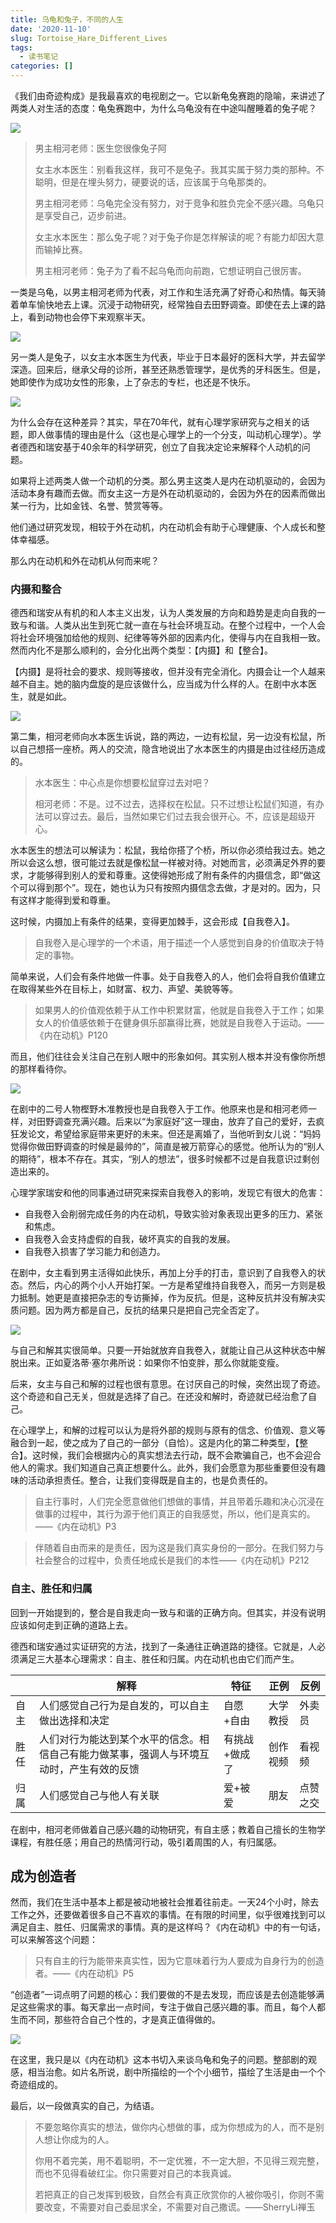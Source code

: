 ```yaml
---
title: 乌龟和兔子，不同的人生
date: '2020-11-10'
slug: Tortoise_Hare_Different_Lives
tags:
  - 读书笔记
categories: []
---
```


《我们由奇迹构成》是我最喜欢的电视剧之一。它以新龟兔赛跑的隐喻，来讲述了两类人对生活的态度：龟兔赛跑中，为什么乌龟没有在中途叫醒睡着的兔子呢？

![](https://i.loli.net/2020/11/10/uORna1IxdPesbDo.jpg)

> 男主相河老师：医生您很像兔子阿
>
> 女主水本医生：别看我这样，我可不是兔子。我其实属于努力类的那种。不聪明，但是在埋头努力，硬要说的话，应该属于乌龟那类的。
>
> 男主相河老师：乌龟完全没有努力，对于竞争和胜负完全不感兴趣。乌龟只是享受自己，迈步前进。
>
> 女主水本医生：那么兔子呢？对于兔子你是怎样解读的呢？有能力却因大意而输掉比赛。
>
> 男主相河老师：兔子为了看不起乌龟而向前跑，它想证明自己很厉害。
>

一类是乌龟，以男主相河老师为代表，对工作和生活充满了好奇心和热情。每天骑着单车愉快地去上课。沉浸于动物研究，经常独自去田野调查。即使在去上课的路上，看到动物也会停下来观察半天。

![](https://i.loli.net/2020/11/09/delPnZwi6IWH9Mo.png)

另一类人是兔子，以女主水本医生为代表，毕业于日本最好的医科大学，并去留学深造。回来后，继承父母的诊所，甚至还熟悉管理学，是优秀的牙科医生。但是，她即使作为成功女性的形象，上了杂志的专栏，也还是不快乐。

![](https://i.loli.net/2020/11/09/7hLIF8QMxgskomE.png)

为什么会存在这种差异？其实，早在70年代，就有心理学家研究与之相关的话题，即人做事情的理由是什么（这也是心理学上的一个分支，叫动机心理学）。学者德西和瑞安基于40余年的科学研究，创立了自我决定论来解释个人动机的问题。

如果将上述两类人做一个动机的分类。那么男主这类人是内在动机驱动的，会因为活动本身有趣而去做。而女主这一方是外在动机驱动的，会因为外在的因素而做出某一行为，比如金钱、名誉、赞赏等等。

他们通过研究发现，相较于外在动机，内在动机会有助于心理健康、个人成长和整体幸福感。

那么内在动机和外在动机从何而来呢？

### 内摄和整合

德西和瑞安从有机的和人本主义出发，认为人类发展的方向和趋势是走向自我的一致与和谐。人类从出生到死亡就一直在与社会环境互动。在整个过程中，一个人会将社会环境强加给他的规则、纪律等等外部的因素内化，使得与内在自我相一致。然而内化不是那么顺利的，会分化出两个类型：【内摄】和【整合】。

【内摄】是将社会的要求、规则等接收，但并没有完全消化。内摄会让一个人越来越不自主。她的脑内盘旋的是应该做什么，应当成为什么样的人。在剧中水本医生，就是如此。

![](https://i.loli.net/2020/11/10/KsSRZkN3mwhBdQT.jpg)

第二集，相河老师向水本医生诉说，路的两边，一边有松鼠，另一边没有松鼠，所以自己想搭一座桥。两人的交流，隐含地说出了水本医生的内摄是由过往经历造成的。

> 水本医生：中心点是你想要松鼠穿过去对吧？
>
> 相河老师：不是。过不过去，选择权在松鼠。只不过想让松鼠们知道，有办法可以穿过去。最后，当然如果它们过去我会很开心。不，应该是超级开心。

水本医生的想法可以解读为：松鼠，我给你搭了个桥，所以你必须给我过去。她之所以会这么想，很可能过去就是像松鼠一样被对待。对她而言，必须满足外界的要求，才能够得到别人的爱和尊重。这使得她形成了附有条件的内摄信念，即“做这个可以得到那个”。现在，她也认为只有按照内摄信念去做，才是对的。因为，只有这样才能得到爱和尊重。

这时候，内摄加上有条件的结果，变得更加棘手，这会形成【自我卷入】。

> 自我卷入是心理学的一个术语，用于描述一个人感觉到自身的价值取决于特定的事物。

简单来说，人们会有条件地做一件事。处于自我卷入的人，他们会将自我价值建立在取得某些外在目标上，如财富、权力、声望、美貌等等。

> 如果男人的价值观依赖于从工作中积累财富，他就是自我卷入于工作；如果女人的价值感依赖于在健身俱乐部赢得比赛，她就是自我卷入于运动。——《内在动机》P120

而且，他们往往会关注自己在别人眼中的形象如何。其实别人根本并没有像你所想的那样看待你。

![](https://i.loli.net/2020/11/10/BY5COjR8y9P7WnA.jpg)

在剧中的二号人物樫野木准教授也是自我卷入于工作。他原来也是和相河老师一样，对田野调查充满兴趣。后来以“为家庭好”这一理由，放弃了自己的爱好，去疯狂发论文，希望给家庭带来更好的未来。但还是离婚了，当他听到女儿说：“妈妈觉得你做田野调查的时候是最帅的”，简直是被万箭穿心的感觉。他所认为的“别人的期待”，根本不存在。其实，“别人的想法”，很多时候都不过是自我意识过剩创造出来的。

心理学家瑞安和他的同事通过研究来探索自我卷入的影响，发现它有很大的危害：

* 自我卷入会削弱完成任务的内在动机，导致实验对象表现出更多的压力、紧张和焦虑。
* 自我卷入会支持虚假的自我，破坏真实的自我的发展。
* 自我卷入损害了学习能力和创造力。

在剧中，女主看到男主活得如此快乐，再加上分手的打击，意识到了自我卷入的状态。然后，内心的两个小人开始打架。一方是希望维持自我卷入，而另一方则是极力抵制。她更是直接把杂志的专访撕掉，作为反抗。但是，这种反抗并没有解决实质问题。因为两方都是自己，反抗的结果只是把自己完全否定了。

![](https://i.loli.net/2020/11/10/SdXFGakvwxC8Oi2.jpg)

与自己和解其实很简单。只要一开始就放弃自我卷入，就能让自己从这种状态中解脱出来。正如夏洛蒂·塞尔弗所说：如果你不怕变胖，那么你就能变瘦。

后来，女主与自己和解的过程也很有意思。在讨厌自己的时候，突然出现了奇迹。这个奇迹和自己无关，但就是选择了自己。在还没和解时，奇迹就已经治愈了自己。

在心理学上，和解的过程可以认为是将外部的规则与原有的信念、价值观、意义等融合到一起，使之成为了自己的一部分（自恰）。这是内化的第二种类型，【整合】。这时候，我们会根据内心的真实想法去行动，既不会欺骗自己，也不会迎合他人的需求。我们知道自己真正想要什么。此外，我们会愿意为那些重要但没有趣味的活动承担责任。整合，让我们变得既是自主的，也是负责任的。



> 自主行事时，人们完全愿意做他们想做的事情，并且带着乐趣和决心沉浸在做事的过程中，其行为源于他们真正的自我感觉，所以，他们是真实的。——《内在动机》P3

> 伴随着自由而来的是责任，因为这是我们真实身份的一部分。在我们努力与社会整合的过程中，负责任地成长是我们的本性——《内在动机》P212

### 自主、胜任和归属

回到一开始提到的，整合是自我走向一致与和谐的正确方向。但其实，并没有说明应该如何走到正确的道路上去。

德西和瑞安通过实证研究的方法，找到了一条通往正确道路的捷径。它就是，人必须满足三大基本心理需求：自主、胜任和归属。内在动机也由它们而产生。

|      | 解释                                                         | 特征          | 正例     | 反例     |
| ---- | ------------------------------------------------------------ | ------------- | -------- | -------- |
| 自主 | 人们感觉自己行为是自发的，可以自主做出选择和决定             | 自愿+自由     | 大学教授 | 外卖员   |
| 胜任 | 人们对行为能达到某个水平的信念。相信自己有能力做某事，强调人与环境互动时，产生有效的反馈 | 有挑战+做成了 | 创作视频 | 看视频   |
| 归属 | 人们感觉自己与他人有关联                                     | 爱+被爱       | 朋友     | 点赞之交 |

在剧中，相河老师做着自己感兴趣的动物研究，有自主感；教着自己擅长的生物学课程，有胜任感；用自己的热情河行动，吸引着周围的人，有归属感。

## 成为创造者

然而，我们在生活中基本上都是被动地被社会推着往前走。一天24个小时，除去工作之外，还要做着很多自己不喜欢的事情。在有限的时间里，似乎很难找到可以满足自主、胜任、归属需求的事情。真的是这样吗？《内在动机》中的有一句话，可以来解答这个问题：

> 只有自主的行为能带来真实性，因为它意味着行为人要成为自身行为的创造者。——《内在动机》P5

“创造者”一词点明了问题的核心：我们要做的不是去发现，而应该是去创造能够满足这些需求的事。每天拿出一点时间，专注于做自己感兴趣的事。而且，每个人都生而不同，那些符合自己个性的，才是真正值得做的。

![](https://i.loli.net/2020/11/10/aCzpwgZKeLY9FEs.jpg)

在这里，我只是以《内在动机》这本书切入来谈乌龟和兔子的问题。整部剧的观感，相当治愈。如片名所说，剧中所描绘的一个个小细节，描绘了生活是由一个个奇迹组成的。

最后，以一段做真实的自己，为结语。

> 不要忽略你真实的想法，做你内心想做的事，成为你想成为的人，而不是别人想让你成为的人。
>
> 你用不着完美，用不着聪明，不一定优雅，不一定大胆，不见得三观完整，而也不见得看破红尘。你只需要对自己的本我真诚。
>
> 若把真正的自己发挥到极致，自然会有真正欣赏你的人被你吸引，你则不需要改变，不需要对自己委屈求全，不需要对自己撒谎。——SherryLi禅玉

